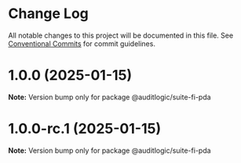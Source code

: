 # Change Log

All notable changes to this project will be documented in this file.
See [Conventional Commits](https://conventionalcommits.org) for commit guidelines.

# 1.0.0 (2025-01-15)

**Note:** Version bump only for package @auditlogic/suite-fi-pda





# 1.0.0-rc.1 (2025-01-15)

**Note:** Version bump only for package @auditlogic/suite-fi-pda
